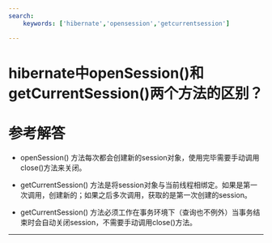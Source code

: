 ```yaml
---
search:
    keywords: ['hibernate','opensession','getcurrentsession']

---
```




# hibernate中openSession()和getCurrentSession()两个方法的区别？


# 参考解答

* openSession() 方法每次都会创建新的session对象，使用完毕需要手动调用close()方法来关闭。

* getCurrentSession() 方法是将session对象与当前线程相绑定。如果是第一次调用，创建新的；如果之后多次调用，获取的是第一次创建的session。

* getCurrentSession() 方法必须工作在事务环境下（查询也不例外）当事务结束时会自动关闭session，不需要手动调用close()方法。

---